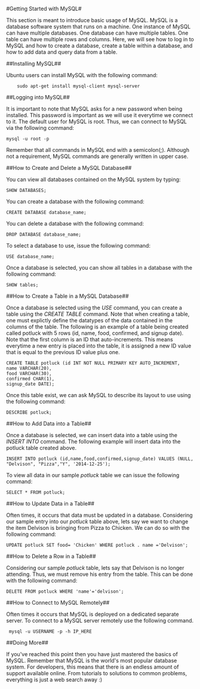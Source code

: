 #Getting Started with MySQL#

This section is meant to introduce basic usage of MySQL. MySQL is a database software system that runs on a machine. One instance of MySQL can have multiple databases. One database can have multiple tables. One table can have multiple rows and columns. Here, we will see how to log in to MySQL and how to create a database, create a table within a database, and how to add data and query data from a table.

##Installing MySQL##

Ubuntu users can install MySQL with the following command:

        sudo apt-get install mysql-client mysql-server

##Logging into MySQL##

It is important to note that MySQL asks for a new password when being installed. This password is important as we will use it everytime we connect to it. The default user for MySQL is root. Thus, we can connect to MySQL via the following command:

    mysql -u root -p

Remember that all commands in MySQL end with a semicolon(;). Although not a requirement, MySQL commands are generally written in upper case.

##How to Create and Delete a MySQL Database##

You can view all databases contained on the MySQL system by typing:

    SHOW DATABASES;

You can create a database with the following command:

    CREATE DATABASE database_name;

You can delete a database with the following command:

    DROP DATABASE database_name;

To select a database to use, issue the following command:

    USE database_name;

Once a database is selected, you can show all tables in a database with the following command:

    SHOW tables;

##How to Create a Table in a MySQL Database##

Once a database is selected using the *USE* command, you can create a table using the *CREATE TABLE* command. Note that when creating a table, one must explictly define the datatypes of the data contained in the columns of the table. The following is an example of a table being created called potluck with 5 rows (id, name, food, confirmed, and signup date). Note that the first column is an ID that auto-increments. This means everytime a new entry is placed into the table, it is assigned a new ID value that is equal to the previous ID value plus one.

    CREATE TABLE potluck (id INT NOT NULL PRIMARY KEY AUTO_INCREMENT,
    name VARCHAR(20),
    food VARCHAR(30),
    confirmed CHAR(1),
    signup_date DATE);

Once this table exist, we can ask MySQL to describe its layout to use using the following command:

    DESCRIBE potluck;

##How to Add Data into a Table##

Once a database is selected, we can insert data into a table using the *INSERT INTO* command. The following example will insert data into the potluck table created above.

    INSERT INTO potluck (id,name,food,confirmed,signup_date) VALUES (NULL, "Delvison", "Pizza","Y", '2014-12-25');

To view all data in our sample *potluck* table we can issue the following command:

    SELECT * FROM potluck;

##How to Update Data in a Table##

Often times, it occurs that data must be updated in a database. Considering our sample entry into our *potluck* table above, lets say we want to change the item Delvison is bringing from Pizza to Chicken. We can do so with the following command:

    UPDATE potluck SET food= 'Chicken' WHERE potluck . name ='Delvison';

##How to Delete a Row in a Table##

Considering our sample *potluck* table, lets say that Delvison is no longer attending. Thus, we must remove his entry from the table. This can be done with the following command:

    DELETE FROM potluck WHERE 'name'='delvison';
    
##How to Connect to MySQL Remotely##

Often times it occurs that MySQL is deployed on a dedicated separate server. To connect to a MySQL server remotely use the following command.

     mysql -u USERNAME -p -h IP_HERE


##Doing More##

If you've reached this point then you have just mastered the basics of MySQL. Remember that MySQL is the world's most popular database system. For developers, this means that there is an endless amount of support available online. From tutorials to solutions to common problems, everything is just a web search away :)
